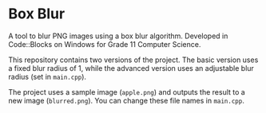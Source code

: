 # Box Blur
A tool to blur PNG images using a box blur algorithm. Developed in Code::Blocks on Windows for Grade 11 Computer Science.

This repository contains two versions of the project. The basic version uses a fixed blur radius of 1, while the advanced version uses an adjustable blur radius (set in `main.cpp`).

The project uses a sample image (`apple.png`) and outputs the result to a new image (`blurred.png`). You can change these file names in `main.cpp`.
